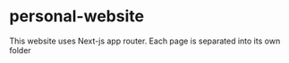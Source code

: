 # personal-website

This website uses Next-js app router. Each page is separated into its own folder
